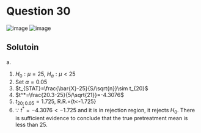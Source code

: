 # Question 30
![image](https://github.com/user-attachments/assets/b657f28c-a02e-4beb-a300-c1e68530e401)
![image](https://github.com/user-attachments/assets/41700f8f-cded-4613-a773-2ba70ca37d72)

## Solutoin
a.
1. $H_0:\mu =25$, $H_a:\mu<25$
2. Set $\alpha=0.05$
3. $t_{STAT}=\frac{\bar{X}-25}{S/\sqrt{n}}\sim t_{20}$
4. $t^*=\frac{20.3-25}{5/\sqrt{21}}=-4.3076$
5. $t_{20;0.05}=1.725$, R.R.={t<-1.725}
6. $\because$ $t^*=-4.3076 < -1.725$ and it is in rejection region, it rejects $H_0$. There is sufficient evidence to conclude that the true pretreatment mean is less than 25.
